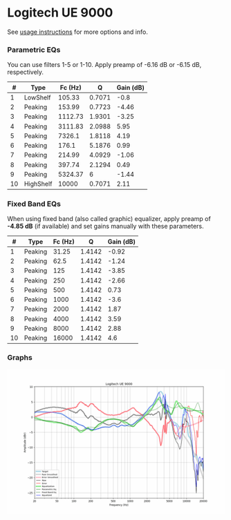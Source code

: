 # Logitech UE 9000
See [usage instructions](https://github.com/jaakkopasanen/AutoEq#usage) for more options and info.

### Parametric EQs
You can use filters 1-5 or 1-10. Apply preamp of -6.16 dB or -6.15 dB, respectively.

|   # | Type      |   Fc (Hz) |      Q |   Gain (dB) |
|-----|-----------|-----------|--------|-------------|
|   1 | LowShelf  |    105.33 | 0.7071 |       -0.8  |
|   2 | Peaking   |    153.99 | 0.7723 |       -4.46 |
|   3 | Peaking   |   1112.73 | 1.9301 |       -3.25 |
|   4 | Peaking   |   3111.83 | 2.0988 |        5.95 |
|   5 | Peaking   |   7326.1  | 1.8118 |        4.19 |
|   6 | Peaking   |    176.1  | 5.1876 |        0.99 |
|   7 | Peaking   |    214.99 | 4.0929 |       -1.06 |
|   8 | Peaking   |    397.74 | 2.1294 |        0.49 |
|   9 | Peaking   |   5324.37 | 6      |       -1.44 |
|  10 | HighShelf |  10000    | 0.7071 |        2.11 |

### Fixed Band EQs
When using fixed band (also called graphic) equalizer, apply preamp of **-4.85 dB** (if available) and set gains manually with these parameters.

|   # | Type    |   Fc (Hz) |      Q |   Gain (dB) |
|-----|---------|-----------|--------|-------------|
|   1 | Peaking |     31.25 | 1.4142 |       -0.92 |
|   2 | Peaking |     62.5  | 1.4142 |       -1.24 |
|   3 | Peaking |    125    | 1.4142 |       -3.85 |
|   4 | Peaking |    250    | 1.4142 |       -2.66 |
|   5 | Peaking |    500    | 1.4142 |        0.73 |
|   6 | Peaking |   1000    | 1.4142 |       -3.6  |
|   7 | Peaking |   2000    | 1.4142 |        1.87 |
|   8 | Peaking |   4000    | 1.4142 |        3.59 |
|   9 | Peaking |   8000    | 1.4142 |        2.88 |
|  10 | Peaking |  16000    | 1.4142 |        4.6  |

### Graphs
![](./Logitech%20UE%209000.png)
